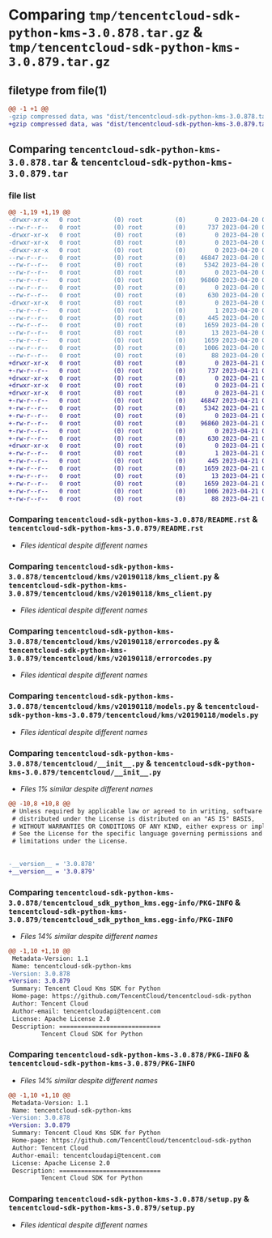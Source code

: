 # Comparing `tmp/tencentcloud-sdk-python-kms-3.0.878.tar.gz` & `tmp/tencentcloud-sdk-python-kms-3.0.879.tar.gz`

## filetype from file(1)

```diff
@@ -1 +1 @@
-gzip compressed data, was "dist/tencentcloud-sdk-python-kms-3.0.878.tar", last modified: Thu Apr 20 00:36:08 2023, max compression
+gzip compressed data, was "dist/tencentcloud-sdk-python-kms-3.0.879.tar", last modified: Fri Apr 21 00:48:27 2023, max compression
```

## Comparing `tencentcloud-sdk-python-kms-3.0.878.tar` & `tencentcloud-sdk-python-kms-3.0.879.tar`

### file list

```diff
@@ -1,19 +1,19 @@
-drwxr-xr-x   0 root         (0) root         (0)        0 2023-04-20 00:36:08.000000 tencentcloud-sdk-python-kms-3.0.878/
--rw-r--r--   0 root         (0) root         (0)      737 2023-04-20 00:36:08.000000 tencentcloud-sdk-python-kms-3.0.878/README.rst
-drwxr-xr-x   0 root         (0) root         (0)        0 2023-04-20 00:36:08.000000 tencentcloud-sdk-python-kms-3.0.878/tencentcloud/
-drwxr-xr-x   0 root         (0) root         (0)        0 2023-04-20 00:36:08.000000 tencentcloud-sdk-python-kms-3.0.878/tencentcloud/kms/
-drwxr-xr-x   0 root         (0) root         (0)        0 2023-04-20 00:36:08.000000 tencentcloud-sdk-python-kms-3.0.878/tencentcloud/kms/v20190118/
--rw-r--r--   0 root         (0) root         (0)    46847 2023-04-20 00:36:08.000000 tencentcloud-sdk-python-kms-3.0.878/tencentcloud/kms/v20190118/kms_client.py
--rw-r--r--   0 root         (0) root         (0)     5342 2023-04-20 00:36:08.000000 tencentcloud-sdk-python-kms-3.0.878/tencentcloud/kms/v20190118/errorcodes.py
--rw-r--r--   0 root         (0) root         (0)        0 2023-04-20 00:36:08.000000 tencentcloud-sdk-python-kms-3.0.878/tencentcloud/kms/v20190118/__init__.py
--rw-r--r--   0 root         (0) root         (0)    96860 2023-04-20 00:36:08.000000 tencentcloud-sdk-python-kms-3.0.878/tencentcloud/kms/v20190118/models.py
--rw-r--r--   0 root         (0) root         (0)        0 2023-04-20 00:36:08.000000 tencentcloud-sdk-python-kms-3.0.878/tencentcloud/kms/__init__.py
--rw-r--r--   0 root         (0) root         (0)      630 2023-04-20 00:36:08.000000 tencentcloud-sdk-python-kms-3.0.878/tencentcloud/__init__.py
-drwxr-xr-x   0 root         (0) root         (0)        0 2023-04-20 00:36:08.000000 tencentcloud-sdk-python-kms-3.0.878/tencentcloud_sdk_python_kms.egg-info/
--rw-r--r--   0 root         (0) root         (0)        1 2023-04-20 00:36:08.000000 tencentcloud-sdk-python-kms-3.0.878/tencentcloud_sdk_python_kms.egg-info/dependency_links.txt
--rw-r--r--   0 root         (0) root         (0)      445 2023-04-20 00:36:08.000000 tencentcloud-sdk-python-kms-3.0.878/tencentcloud_sdk_python_kms.egg-info/SOURCES.txt
--rw-r--r--   0 root         (0) root         (0)     1659 2023-04-20 00:36:08.000000 tencentcloud-sdk-python-kms-3.0.878/tencentcloud_sdk_python_kms.egg-info/PKG-INFO
--rw-r--r--   0 root         (0) root         (0)       13 2023-04-20 00:36:08.000000 tencentcloud-sdk-python-kms-3.0.878/tencentcloud_sdk_python_kms.egg-info/top_level.txt
--rw-r--r--   0 root         (0) root         (0)     1659 2023-04-20 00:36:08.000000 tencentcloud-sdk-python-kms-3.0.878/PKG-INFO
--rw-r--r--   0 root         (0) root         (0)     1006 2023-04-20 00:36:08.000000 tencentcloud-sdk-python-kms-3.0.878/setup.py
--rw-r--r--   0 root         (0) root         (0)       88 2023-04-20 00:36:08.000000 tencentcloud-sdk-python-kms-3.0.878/setup.cfg
+drwxr-xr-x   0 root         (0) root         (0)        0 2023-04-21 00:48:27.000000 tencentcloud-sdk-python-kms-3.0.879/
+-rw-r--r--   0 root         (0) root         (0)      737 2023-04-21 00:48:27.000000 tencentcloud-sdk-python-kms-3.0.879/README.rst
+drwxr-xr-x   0 root         (0) root         (0)        0 2023-04-21 00:48:27.000000 tencentcloud-sdk-python-kms-3.0.879/tencentcloud/
+drwxr-xr-x   0 root         (0) root         (0)        0 2023-04-21 00:48:27.000000 tencentcloud-sdk-python-kms-3.0.879/tencentcloud/kms/
+drwxr-xr-x   0 root         (0) root         (0)        0 2023-04-21 00:48:27.000000 tencentcloud-sdk-python-kms-3.0.879/tencentcloud/kms/v20190118/
+-rw-r--r--   0 root         (0) root         (0)    46847 2023-04-21 00:48:27.000000 tencentcloud-sdk-python-kms-3.0.879/tencentcloud/kms/v20190118/kms_client.py
+-rw-r--r--   0 root         (0) root         (0)     5342 2023-04-21 00:48:27.000000 tencentcloud-sdk-python-kms-3.0.879/tencentcloud/kms/v20190118/errorcodes.py
+-rw-r--r--   0 root         (0) root         (0)        0 2023-04-21 00:48:27.000000 tencentcloud-sdk-python-kms-3.0.879/tencentcloud/kms/v20190118/__init__.py
+-rw-r--r--   0 root         (0) root         (0)    96860 2023-04-21 00:48:27.000000 tencentcloud-sdk-python-kms-3.0.879/tencentcloud/kms/v20190118/models.py
+-rw-r--r--   0 root         (0) root         (0)        0 2023-04-21 00:48:27.000000 tencentcloud-sdk-python-kms-3.0.879/tencentcloud/kms/__init__.py
+-rw-r--r--   0 root         (0) root         (0)      630 2023-04-21 00:48:27.000000 tencentcloud-sdk-python-kms-3.0.879/tencentcloud/__init__.py
+drwxr-xr-x   0 root         (0) root         (0)        0 2023-04-21 00:48:27.000000 tencentcloud-sdk-python-kms-3.0.879/tencentcloud_sdk_python_kms.egg-info/
+-rw-r--r--   0 root         (0) root         (0)        1 2023-04-21 00:48:27.000000 tencentcloud-sdk-python-kms-3.0.879/tencentcloud_sdk_python_kms.egg-info/dependency_links.txt
+-rw-r--r--   0 root         (0) root         (0)      445 2023-04-21 00:48:27.000000 tencentcloud-sdk-python-kms-3.0.879/tencentcloud_sdk_python_kms.egg-info/SOURCES.txt
+-rw-r--r--   0 root         (0) root         (0)     1659 2023-04-21 00:48:27.000000 tencentcloud-sdk-python-kms-3.0.879/tencentcloud_sdk_python_kms.egg-info/PKG-INFO
+-rw-r--r--   0 root         (0) root         (0)       13 2023-04-21 00:48:27.000000 tencentcloud-sdk-python-kms-3.0.879/tencentcloud_sdk_python_kms.egg-info/top_level.txt
+-rw-r--r--   0 root         (0) root         (0)     1659 2023-04-21 00:48:27.000000 tencentcloud-sdk-python-kms-3.0.879/PKG-INFO
+-rw-r--r--   0 root         (0) root         (0)     1006 2023-04-21 00:48:27.000000 tencentcloud-sdk-python-kms-3.0.879/setup.py
+-rw-r--r--   0 root         (0) root         (0)       88 2023-04-21 00:48:27.000000 tencentcloud-sdk-python-kms-3.0.879/setup.cfg
```

### Comparing `tencentcloud-sdk-python-kms-3.0.878/README.rst` & `tencentcloud-sdk-python-kms-3.0.879/README.rst`

 * *Files identical despite different names*

### Comparing `tencentcloud-sdk-python-kms-3.0.878/tencentcloud/kms/v20190118/kms_client.py` & `tencentcloud-sdk-python-kms-3.0.879/tencentcloud/kms/v20190118/kms_client.py`

 * *Files identical despite different names*

### Comparing `tencentcloud-sdk-python-kms-3.0.878/tencentcloud/kms/v20190118/errorcodes.py` & `tencentcloud-sdk-python-kms-3.0.879/tencentcloud/kms/v20190118/errorcodes.py`

 * *Files identical despite different names*

### Comparing `tencentcloud-sdk-python-kms-3.0.878/tencentcloud/kms/v20190118/models.py` & `tencentcloud-sdk-python-kms-3.0.879/tencentcloud/kms/v20190118/models.py`

 * *Files identical despite different names*

### Comparing `tencentcloud-sdk-python-kms-3.0.878/tencentcloud/__init__.py` & `tencentcloud-sdk-python-kms-3.0.879/tencentcloud/__init__.py`

 * *Files 1% similar despite different names*

```diff
@@ -10,8 +10,8 @@
 # Unless required by applicable law or agreed to in writing, software
 # distributed under the License is distributed on an "AS IS" BASIS,
 # WITHOUT WARRANTIES OR CONDITIONS OF ANY KIND, either express or implied.
 # See the License for the specific language governing permissions and
 # limitations under the License.
 
 
-__version__ = '3.0.878'
+__version__ = '3.0.879'
```

### Comparing `tencentcloud-sdk-python-kms-3.0.878/tencentcloud_sdk_python_kms.egg-info/PKG-INFO` & `tencentcloud-sdk-python-kms-3.0.879/tencentcloud_sdk_python_kms.egg-info/PKG-INFO`

 * *Files 14% similar despite different names*

```diff
@@ -1,10 +1,10 @@
 Metadata-Version: 1.1
 Name: tencentcloud-sdk-python-kms
-Version: 3.0.878
+Version: 3.0.879
 Summary: Tencent Cloud Kms SDK for Python
 Home-page: https://github.com/TencentCloud/tencentcloud-sdk-python
 Author: Tencent Cloud
 Author-email: tencentcloudapi@tencent.com
 License: Apache License 2.0
 Description: ============================
         Tencent Cloud SDK for Python
```

### Comparing `tencentcloud-sdk-python-kms-3.0.878/PKG-INFO` & `tencentcloud-sdk-python-kms-3.0.879/PKG-INFO`

 * *Files 14% similar despite different names*

```diff
@@ -1,10 +1,10 @@
 Metadata-Version: 1.1
 Name: tencentcloud-sdk-python-kms
-Version: 3.0.878
+Version: 3.0.879
 Summary: Tencent Cloud Kms SDK for Python
 Home-page: https://github.com/TencentCloud/tencentcloud-sdk-python
 Author: Tencent Cloud
 Author-email: tencentcloudapi@tencent.com
 License: Apache License 2.0
 Description: ============================
         Tencent Cloud SDK for Python
```

### Comparing `tencentcloud-sdk-python-kms-3.0.878/setup.py` & `tencentcloud-sdk-python-kms-3.0.879/setup.py`

 * *Files identical despite different names*

